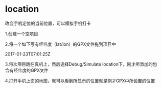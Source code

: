 # location
改变手机定位的当前位置，可以模拟手机打卡

1.创建一个空项目

2.将一个如下写有经纬度（lat/lon）的GPX文件拖到项目中

<?xml version="1.0" encoding="UTF-8" standalone="no"?>
<gpx
xmlns="http://www.topografix.com/GPX/1/1"
xmlns:xsi="http://www.w3.org/2001/XMLSchema-instance" 
xsi:schemaLocation="http://www.topografix.com/GPX/1/1 http://www.topografix.com/GPX/1/1/gpx.xsd"
version="1.1" 
creator="gpx-poi.com">
   <wpt lat="40.048098" lon="116.277146">
      <time>2017-01-23T07:01:25Z</time>
   </wpt>
</gpx>

3.将次项目跑在真机上，然后选择Debug/Simulate location下，刚才所添加的包含有经纬度的GPX文件

4.打开手机上面的地图，就可以看到所显示的位置就是刚才GPX中所设置的位置
